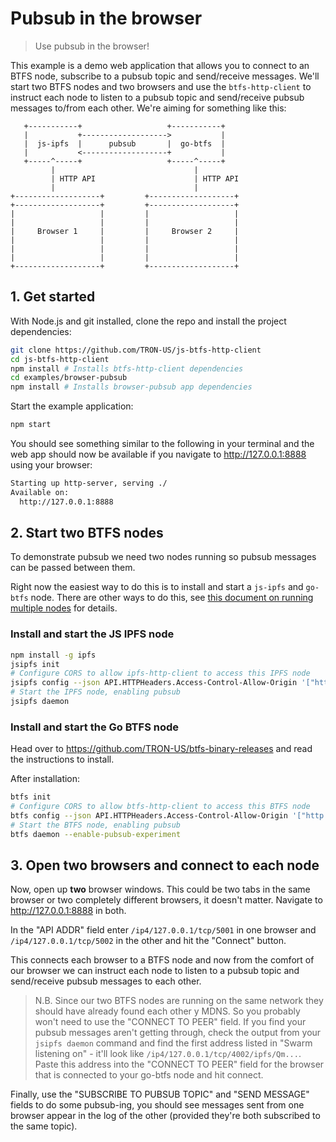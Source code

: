 # Pubsub in the browser

> Use pubsub in the browser!

This example is a demo web application that allows you to connect to an BTFS node, subscribe to a pubsub topic and send/receive messages. We'll start two BTFS nodes and two browsers and use the `btfs-http-client` to instruct each node to listen to a pubsub topic and send/receive pubsub messages to/from each other. We're aiming for something like this:

```
   +-----------+                   +-----------+
   |           +------------------->           |
   |  js-ipfs  |      pubsub       |  go-btfs  |
   |           <-------------------+           |
   +-----^-----+                   +-----^-----+
         |                               |
         | HTTP API                      | HTTP API
         |                               |
+-------------------+         +-------------------+
+-------------------+         +-------------------+
|                   |         |                   |
|                   |         |                   |
|     Browser 1     |         |     Browser 2     |
|                   |         |                   |
|                   |         |                   |
|                   |         |                   |
+-------------------+         +-------------------+
```

## 1. Get started

With Node.js and git installed, clone the repo and install the project dependencies:

```sh
git clone https://github.com/TRON-US/js-btfs-http-client
cd js-btfs-http-client
npm install # Installs btfs-http-client dependencies
cd examples/browser-pubsub
npm install # Installs browser-pubsub app dependencies
```

Start the example application:

```sh
npm start
```

You should see something similar to the following in your terminal and the web app should now be available if you navigate to http://127.0.0.1:8888 using your browser:

```sh
Starting up http-server, serving ./
Available on:
  http://127.0.0.1:8888
```

## 2. Start two BTFS nodes

To demonstrate pubsub we need two nodes running so pubsub messages can be passed between them.

Right now the easiest way to do this is to install and start a `js-ipfs` and `go-btfs` node. There are other ways to do this, see [this document on running multiple nodes](https://github.com/ipfs/js-ipfs/tree/master/examples/running-multiple-nodes) for details.

### Install and start the JS IPFS node

```sh
npm install -g ipfs
jsipfs init
# Configure CORS to allow ipfs-http-client to access this IPFS node
jsipfs config --json API.HTTPHeaders.Access-Control-Allow-Origin '["http://127.0.0.1:8888"]'
# Start the IPFS node, enabling pubsub
jsipfs daemon
```

### Install and start the Go BTFS node

Head over to https://github.com/TRON-US/btfs-binary-releases and read the instructions to install.

After installation:

```sh
btfs init
# Configure CORS to allow btfs-http-client to access this BTFS node
btfs config --json API.HTTPHeaders.Access-Control-Allow-Origin '["http://127.0.0.1:8888"]'
# Start the BTFS node, enabling pubsub
btfs daemon --enable-pubsub-experiment
```

## 3. Open two browsers and connect to each node

Now, open up **two** browser windows. This could be two tabs in the same browser or two completely different browsers, it doesn't matter. Navigate to http://127.0.0.1:8888 in both.

In the "API ADDR" field enter `/ip4/127.0.0.1/tcp/5001` in one browser and `/ip4/127.0.0.1/tcp/5002` in the other and hit the "Connect" button.

This connects each browser to a BTFS node and now from the comfort of our browser we can instruct each node to listen to a pubsub topic and send/receive pubsub messages to each other.

> N.B. Since our two BTFS nodes are running on the same network they should have already found each other y MDNS. So you probably won't need to use the "CONNECT TO PEER" field. If you find your pubsub messages aren't getting through, check the output from your `jsipfs daemon` command and find the first address listed in "Swarm listening on" - it'll look like `/ip4/127.0.0.1/tcp/4002/ipfs/Qm...`. Paste this address into the "CONNECT TO PEER" field for the browser that is connected to your go-btfs node and hit connect.

Finally, use the "SUBSCRIBE TO PUBSUB TOPIC" and "SEND MESSAGE" fields to do some pubsub-ing, you should see messages sent from one browser appear in the log of the other (provided they're both subscribed to the same topic).
